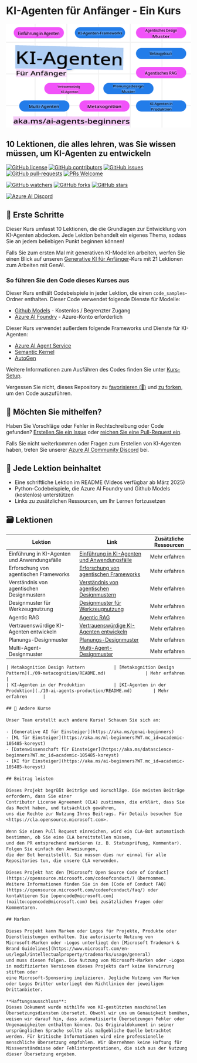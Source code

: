 # KI-Agenten für Anfänger - Ein Kurs

![Generative KI für Anfänger](../../translated_images/repo-thumbnail.fdd5f487bb7274d4a08459d76907ec4914de268c99637e9af082b1d3eb0730e2.de.png?WT.mc_id=academic-105485-koreyst)

## 10 Lektionen, die alles lehren, was Sie wissen müssen, um KI-Agenten zu entwickeln

[![GitHub license](https://img.shields.io/github/license/microsoft/ai-agents-for-beginners.svg)](https://github.com/microsoft/ai-agents-for-beginners/blob/master/LICENSE?WT.mc_id=academic-105485-koreyst)
[![GitHub contributors](https://img.shields.io/github/contributors/microsoft/ai-agents-for-beginners.svg)](https://GitHub.com/microsoft/ai-agents-for-beginners/graphs/contributors/?WT.mc_id=academic-105485-koreyst)
[![GitHub issues](https://img.shields.io/github/issues/microsoft/ai-agents-for-beginners.svg)](https://GitHub.com/microsoft/ai-agents-for-beginners/issues/?WT.mc_id=academic-105485-koreyst)
[![GitHub pull-requests](https://img.shields.io/github/issues-pr/microsoft/ai-agents-for-beginners.svg)](https://GitHub.com/microsoft/ai-agents-for-beginners/pulls/?WT.mc_id=academic-105485-koreyst)
[![PRs Welcome](https://img.shields.io/badge/PRs-welcome-brightgreen.svg?style=flat-square)](http://makeapullrequest.com?WT.mc_id=academic-105485-koreyst)

[![GitHub watchers](https://img.shields.io/github/watchers/microsoft/ai-agents-for-beginners.svg?style=social&label=Watch)](https://GitHub.com/microsoft/ai-agents-for-beginners/watchers/?WT.mc_id=academic-105485-koreyst)
[![GitHub forks](https://img.shields.io/github/forks/microsoft/ai-agents-for-beginners.svg?style=social&label=Fork)](https://GitHub.com/microsoft/ai-agents-for-beginners/network/?WT.mc_id=academic-105485-koreyst)
[![GitHub stars](https://img.shields.io/github/stars/microsoft/ai-agents-for-beginners.svg?style=social&label=Star)](https://GitHub.com/microsoft/ai-agents-for-beginners/stargazers/?WT.mc_id=academic-105485-koreyst)

[![Azure AI Discord](https://dcbadge.limes.pink/api/server/kzRShWzttr)](https://discord.gg/kzRShWzttr)

## 🌱 Erste Schritte

Dieser Kurs umfasst 10 Lektionen, die die Grundlagen zur Entwicklung von KI-Agenten abdecken. Jede Lektion behandelt ein eigenes Thema, sodass Sie an jedem beliebigen Punkt beginnen können!

Falls Sie zum ersten Mal mit generativen KI-Modellen arbeiten, werfen Sie einen Blick auf unseren [Generative KI für Anfänger](https://aka.ms/genai-beginners)-Kurs mit 21 Lektionen zum Arbeiten mit GenAI.

### So führen Sie den Code dieses Kurses aus

Dieser Kurs enthält Codebeispiele in jeder Lektion, die einen `code_samples`-Ordner enthalten. Dieser Code verwendet folgende Dienste für Modelle:

- [Github Models](https://aka.ms/ai-agents-beginners/github-models) - Kostenlos / Begrenzter Zugang
- [Azure AI Foundry](https://aka.ms/ai-agents-beginners/ai-foundry) - Azure-Konto erforderlich

Dieser Kurs verwendet außerdem folgende Frameworks und Dienste für KI-Agenten:

- [Azure AI Agent Service](https://aka.ms/ai-agents-beginners/ai-agent-service)
- [Semantic Kernel](https://aka.ms/ai-agents-beginners/semantic-kernel)
- [AutoGen](https://aka.ms/ai-agents/autogen)

Weitere Informationen zum Ausführen des Codes finden Sie unter [Kurs-Setup](./00-course-setup/README.md).

Vergessen Sie nicht, dieses Repository zu [favorisieren (🌟)](https://docs.github.com/en/get-started/exploring-projects-on-github/saving-repositories-with-stars?WT.mc_id=academic-105485-koreyst) und [zu forken](https://github.com/microsoft/ai-agents-for-beginners/fork), um den Code auszuführen.

## 🙏 Möchten Sie mithelfen?

Haben Sie Vorschläge oder Fehler in Rechtschreibung oder Code gefunden? [Erstellen Sie ein Issue](https://github.com/microsoft/ai-agents-for-beginners/issues?WT.mc_id=academic-105485-koreyst) oder [reichen Sie eine Pull-Request ein](https://github.com/microsoft/ai-agents-for-beginners/pulls?WT.mc_id=academic-105485-koreyst).

Falls Sie nicht weiterkommen oder Fragen zum Erstellen von KI-Agenten haben, treten Sie unserer [Azure AI Community Discord](https://discord.gg/kzRShWzttr) bei.

## 📂 Jede Lektion beinhaltet

- Eine schriftliche Lektion im README (Videos verfügbar ab März 2025)
- Python-Codebeispiele, die Azure AI Foundry und Github Models (kostenlos) unterstützen
- Links zu zusätzlichen Ressourcen, um Ihr Lernen fortzusetzen

## 🗃️ Lektionen

| **Lektion**                           | **Link**                                   | **Zusätzliche Ressourcen** |
|----------------------------------------|--------------------------------------------|----------------------------|
| Einführung in KI-Agenten und Anwendungsfälle | [Einführung in KI-Agenten und Anwendungsfälle](./01-intro-to-ai-agents/README.md) | Mehr erfahren              |
| Erforschung von agentischen Frameworks | [Erforschung von agentischen Frameworks](./02-explore-agentic-frameworks/README.md) | Mehr erfahren              |
| Verständnis von agentischen Designmustern | [Verständnis von agentischen Designmustern](./03-agentic-design-patterns/README.md) | Mehr erfahren              |
| Designmuster für Werkzeugnutzung       | [Designmuster für Werkzeugnutzung](./04-tool-use/README.md)                    | Mehr erfahren              |
| Agentic RAG                            | [Agentic RAG](./05-agentic-rag/README.md)                 | Mehr erfahren              |
| Vertrauenswürdige KI-Agenten entwickeln | [Vertrauenswürdige KI-Agenten entwickeln](./06-building-trustworthy-agents/README.md) | Mehr erfahren              |
| Planungs-Designmuster                  | [Planungs-Designmuster](./07-planning-design/README.md)             | Mehr erfahren              |
| Multi-Agent-Designmuster               | [Multi-Agent-Designmuster](./08-multi-agent/README.md)                 | Mehr erfahren              |
```
| Metakognition Design Pattern           | [Metakognition Design Pattern](./09-metacognition/README.md)               | Mehr erfahren      |
| KI-Agenten in der Produktion           | [KI-Agenten in der Produktion](./10-ai-agents-production/README.md)        | Mehr erfahren      |

## 🎒 Andere Kurse

Unser Team erstellt auch andere Kurse! Schauen Sie sich an:

- [Generative AI für Einsteiger](https://aka.ms/genai-beginners)
- [ML für Einsteiger](https://aka.ms/ml-beginners?WT.mc_id=academic-105485-koreyst)
- [Datenwissenschaft für Einsteiger](https://aka.ms/datascience-beginners?WT.mc_id=academic-105485-koreyst)
- [KI für Einsteiger](https://aka.ms/ai-beginners?WT.mc_id=academic-105485-koreyst)

## Beitrag leisten

Dieses Projekt begrüßt Beiträge und Vorschläge. Die meisten Beiträge erfordern, dass Sie einer 
Contributor License Agreement (CLA) zustimmen, die erklärt, dass Sie das Recht haben, und tatsächlich gewähren, 
uns die Rechte zur Nutzung Ihres Beitrags. Für Details besuchen Sie <https://cla.opensource.microsoft.com>.

Wenn Sie einen Pull Request einreichen, wird ein CLA-Bot automatisch bestimmen, ob Sie eine CLA bereitstellen müssen, 
und den PR entsprechend markieren (z. B. Statusprüfung, Kommentar). Folgen Sie einfach den Anweisungen, 
die der Bot bereitstellt. Sie müssen dies nur einmal für alle Repositories tun, die unsere CLA verwenden.

Dieses Projekt hat den [Microsoft Open Source Code of Conduct](https://opensource.microsoft.com/codeofconduct/) übernommen. 
Weitere Informationen finden Sie in den [Code of Conduct FAQ](https://opensource.microsoft.com/codeofconduct/faq/) oder 
kontaktieren Sie [opencode@microsoft.com](mailto:opencode@microsoft.com) bei zusätzlichen Fragen oder Kommentaren.

## Marken

Dieses Projekt kann Marken oder Logos für Projekte, Produkte oder Dienstleistungen enthalten. Die autorisierte Nutzung von 
Microsoft-Marken oder -Logos unterliegt den [Microsoft Trademark & Brand Guidelines](https://www.microsoft.com/en-us/legal/intellectualproperty/trademarks/usage/general) 
und muss diesen folgen. Die Nutzung von Microsoft-Marken oder -Logos in modifizierten Versionen dieses Projekts darf keine Verwirrung stiften oder 
eine Microsoft-Sponsoring implizieren. Jegliche Nutzung von Marken oder Logos Dritter unterliegt den Richtlinien der jeweiligen Drittanbieter.

**Haftungsausschluss**:  
Dieses Dokument wurde mithilfe von KI-gestützten maschinellen Übersetzungsdiensten übersetzt. Obwohl wir uns um Genauigkeit bemühen, weisen wir darauf hin, dass automatisierte Übersetzungen Fehler oder Ungenauigkeiten enthalten können. Das Originaldokument in seiner ursprünglichen Sprache sollte als maßgebliche Quelle betrachtet werden. Für kritische Informationen wird eine professionelle menschliche Übersetzung empfohlen. Wir übernehmen keine Haftung für Missverständnisse oder Fehlinterpretationen, die sich aus der Nutzung dieser Übersetzung ergeben.